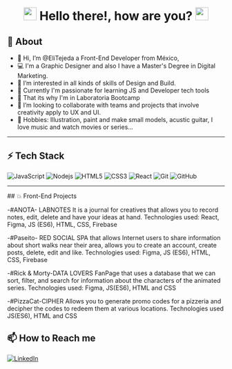 
<h1 align = "center"><img src="https://raw.githubusercontent.com/iampavangandhi/iampavangandhi/master/gifs/Hi.gif" width="30px"> Hello there!, how are you? <img src="https://emojis.slackmojis.com/emojis/images/1531849430/4246/blob-sunglasses.gif?1531849430" width="30"/></h1>


## 🚀 About
  
- 👋 Hi, I’m @EliTejeda a Front-End Developer from México,
- 💻 I'm a Graphic Designer and also I have a Master's Degree in Digital Marketing.
- 👀 I’m interested in all kinds of skills of Design and Build.
- 🌱 Currently I'm passionate for learning JS and Developer tech tools
- 💛 That its why I'm in Laboratoria Bootcamp
- 💞️ I’m looking to collaborate with teams and projects that involve creativity apply to UX and UI.
- 🎸 Hobbies: Illustration, paint and make small models, acustic guitar, I love music and watch movies or series...
  

<hr>

## ⚡ Tech Stack

![JavaScript](https://img.shields.io/badge/-JavaScript-black?style=flat-square&logo=javascript)
![Nodejs](https://img.shields.io/badge/-Nodejs-black?style=flat-square&logo=Node.js)
![HTML5](https://img.shields.io/badge/-HTML5-E34F26?style=flat-square&logo=html5&logoColor=white)
![CSS3](https://img.shields.io/badge/-CSS3-1572B6?style=flat-square&logo=css3)
![React](https://img.shields.io/badge/React-black?style=flat-square&logo=React)
![Git](https://img.shields.io/badge/-Git-black?style=flat-square&logo=git)
![GitHub](https://img.shields.io/badge/-GitHub-181717?style=flat-square&logo=github)

<hr>
## 💥 Front-End Projects

-#ANOTA- LABNOTES
It is a journal for creatives that allows you to record notes, edit, delete and have your ideas at hand.
Technologies used: React, Figma, JS (ES6), HTML, CSS, Firebase

-#Paseito- RED SOCIAL
SPA that allows Internet users to share information about short walks near their area, allows you to create an account, create posts, delete, edit and like. Technologies used: Figma, JS (ES6), HTML, CSS, Firebase

-#Rick & Morty-DATA LOVERS
FanPage that uses a database that we can sort, filter, and search for information about the characters of the animated series. Technologies used: Figma, JS(ES6), HTML and CSS

-#PizzaCat-CIPHER
Allows you to generate promo codes for a pizzeria and decipher the codes to redeem them at various locations. Technologies used JS(ES6), HTML and CSS

## 📫 How to Reach me
<a href="https://www.linkedin.com/in/elizabeth-tejeda-1185bba5/" target="_blank"><img alt="LinkedIn" src="https://img.shields.io/badge/linkedin-%230077B5.svg?&style=for-the-badge&logo=linkedin&logoColor=white" /></a>
